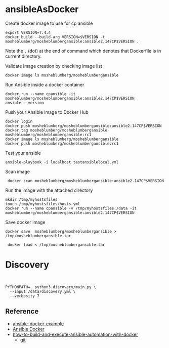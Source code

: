 # ansibleAsDocker


Create docker image to use for cp ansible 


```
export VERSION=7.4.4
docker build --build-arg VERSION=$VERSION -t mosheblumberg/mosheblumbergansible:ansible2.147CP$VERSION .
```

Note the `.` (dot) at the end of command which denotes that Dockerfile is in current directory.

Validate image creation by checking image list

```
docker image ls mosheblumberg/mosheblumbergansible
```

Run Ansible inside a docker container

```
docker run --name cpansible -it mosheblumberg/mosheblumbergansible:ansible2.147CP$VERSION
ansible --version
```


Push your Ansible image to Docker Hub

```
docker login
docker push mosheblumberg/mosheblumbergansible:ansible2.147CP$VERSION
docker tag mosheblumberg/mosheblumbergansible mosheblumberg/mosheblumbergansible:rc1
docker image ls mosheblumberg/mosheblumbergansible
docker push mosheblumberg/mosheblumbergansible:rc1
```


Test your ansible 

```
ansible-playbook -i localhost testansiblelocal.yml
```


Scan image  
```
 docker scan mosheblumberg/mosheblumbergansible:ansible2.147CP$VERSION
```

Run the image with the attached directory 


```
mkdir /tmp/myhostsfiles
touch /tmp/myhostsfiles/hosts.yml
docker run --name cpansible -v /tmp/myhostsfiles:/data -it mosheblumberg/mosheblumbergansible:ansible2.147CP$VERSION 
```

Save docker image 

```
docker save  mosheblumberg/mosheblumbergansible > /tmp/mosheblumbergansible.tar
```


```
 docker load < /tmp/mosheblumbergansible.tar
```


# Discovery 

```


PYTHONPATH=. python3 discovery/main.py \
  --input /data/discovery.yml \
  --verbosity 7
```

## Reference  

* [ansible-docker-example](https://github.com/ChristopherJHart/ansible-docker-example/tree/main)
* [Ansible Docker](https://hackmd.io/@the-ansible-book/B1y5tXers)
* [how-to-build-and-execute-ansible-automation-with-docker](https://www.cbtnuggets.com/blog/technology/devops/how-to-build-and-execute-ansible-automation-with-docker)
  * [git](https://www.cbtnuggets.com/blog/technology/devops/how-to-build-and-execute-ansible-automation-with-docker)

